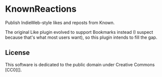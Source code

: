 # KnownReactions

Publish IndieWeb-style likes and reposts from Known.

The original Like plugin evolved to support Bookmarks instead (I
suspect because that's what most users want), so this plugin intends
to fill the gap.

## License

This software is dedicated to the public domain under Creative Commons [CC0][].
